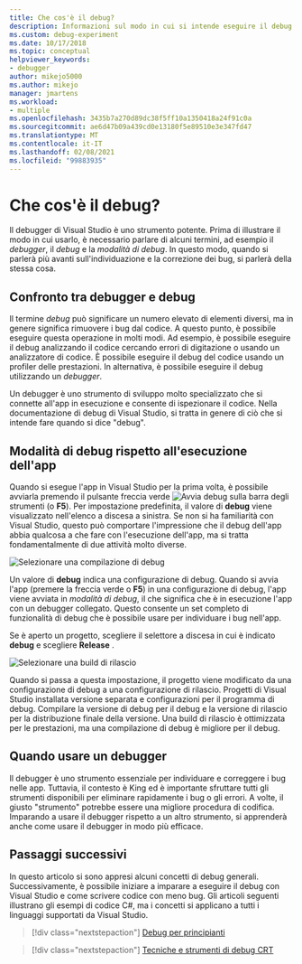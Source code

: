 ```yaml
---
title: Che cos'è il debug?
description: Informazioni sul modo in cui si intende eseguire il debug di un'app
ms.custom: debug-experiment
ms.date: 10/17/2018
ms.topic: conceptual
helpviewer_keywords:
- debugger
author: mikejo5000
ms.author: mikejo
manager: jmartens
ms.workload:
- multiple
ms.openlocfilehash: 3435b7a270d89dc38f5ff10a1350418a24f91c0a
ms.sourcegitcommit: ae6d47b09a439cd0e13180f5e89510e3e347fd47
ms.translationtype: MT
ms.contentlocale: it-IT
ms.lasthandoff: 02/08/2021
ms.locfileid: "99883935"
---
```

# <a name="what-is-debugging"></a>Che cos'è il debug?

Il debugger di Visual Studio è uno strumento potente. Prima di illustrare il modo in cui usarlo, è necessario parlare di alcuni termini, ad esempio il *debugger*, il *debug* e la *modalità di debug*. In questo modo, quando si parlerà più avanti sull'individuazione e la correzione dei bug, si parlerà della stessa cosa.

## <a name="debugger-vs-debugging"></a>Confronto tra debugger e debug

Il termine *debug* può significare un numero elevato di elementi diversi, ma in genere significa rimuovere i bug dal codice. A questo punto, è possibile eseguire questa operazione in molti modi. Ad esempio, è possibile eseguire il debug analizzando il codice cercando errori di digitazione o usando un analizzatore di codice. È possibile eseguire il debug del codice usando un profiler delle prestazioni. In alternativa, è possibile eseguire il debug utilizzando un *debugger*.

Un debugger è uno strumento di sviluppo molto specializzato che si connette all'app in esecuzione e consente di ispezionare il codice. Nella documentazione di debug di Visual Studio, si tratta in genere di ciò che si intende fare quando si dice "debug".

## <a name="debug-mode-vs-running-your-app"></a>Modalità di debug rispetto all'esecuzione dell'app

Quando si esegue l'app in Visual Studio per la prima volta, è possibile avviarla premendo il pulsante freccia verde ![Avvia debug](../debugger/media/dbg-tour-start-debugging.png "Avvia debug") sulla barra degli strumenti (o **F5**). Per impostazione predefinita, il valore di **debug** viene visualizzato nell'elenco a discesa a sinistra. Se non si ha familiarità con Visual Studio, questo può comportare l'impressione che il debug dell'app abbia qualcosa a che fare con l'esecuzione dell'app, ma si tratta fondamentalmente di due attività molto diverse.

![Selezionare una compilazione di debug](../debugger/media/what-is-debugging-debug-build.png)

Un valore di **debug** indica una configurazione di debug. Quando si avvia l'app (premere la freccia verde o **F5**) in una configurazione di debug, l'app viene avviata in *modalità di debug*, il che significa che è in esecuzione l'app con un debugger collegato. Questo consente un set completo di funzionalità di debug che è possibile usare per individuare i bug nell'app.

Se è aperto un progetto, scegliere il selettore a discesa in cui è indicato **debug** e scegliere **Release** .

![Selezionare una build di rilascio](../debugger/media/what-is-debugging-release-build.png)

Quando si passa a questa impostazione, il progetto viene modificato da una configurazione di debug a una configurazione di rilascio. Progetti di Visual Studio installata versione separata e configurazioni per il programma di debug. Compilare la versione di debug per il debug e la versione di rilascio per la distribuzione finale della versione. Una build di rilascio è ottimizzata per le prestazioni, ma una compilazione di debug è migliore per il debug.

## <a name="when-to-use-a-debugger"></a>Quando usare un debugger

Il debugger è uno strumento essenziale per individuare e correggere i bug nelle app. Tuttavia, il contesto è King ed è importante sfruttare tutti gli strumenti disponibili per eliminare rapidamente i bug o gli errori. A volte, il giusto "strumento" potrebbe essere una migliore procedura di codifica. Imparando a usare il debugger rispetto a un altro strumento, si apprenderà anche come usare il debugger in modo più efficace.

## <a name="next-steps"></a>Passaggi successivi

In questo articolo si sono appresi alcuni concetti di debug generali. Successivamente, è possibile iniziare a imparare a eseguire il debug con Visual Studio e come scrivere codice con meno bug. Gli articoli seguenti illustrano gli esempi di codice C#, ma i concetti si applicano a tutti i linguaggi supportati da Visual Studio.

> [!div class="nextstepaction"]
> [Debug per principianti](../debugger/debugging-absolute-beginners.md)

> [!div class="nextstepaction"]
> [Tecniche e strumenti di debug CRT](../debugger/write-better-code-with-visual-studio.md)
